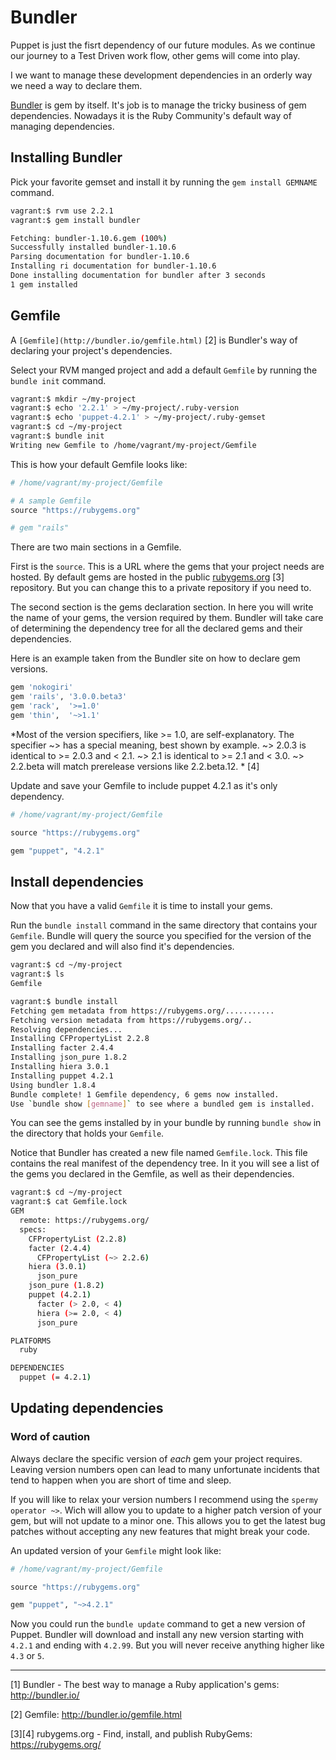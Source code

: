# Bundler

Puppet is just the fisrt dependency of our future modules. As we continue our journey to a Test Driven work flow, other gems will come into play.

I we want to manage these development dependencies in an orderly way we need a way to declare them.

[Bundler](http://bundler.io/) is gem by itself. It's job is to manage the tricky business of gem dependencies. Nowadays it is the Ruby Community's default way of managing dependencies.

## Installing Bundler

Pick your favorite gemset and install it by running the `gem install GEMNAME` command.

```bash
vagrant:$ rvm use 2.2.1
vagrant:$ gem install bundler

Fetching: bundler-1.10.6.gem (100%)
Successfully installed bundler-1.10.6
Parsing documentation for bundler-1.10.6
Installing ri documentation for bundler-1.10.6
Done installing documentation for bundler after 3 seconds
1 gem installed
```

## Gemfile

A `[Gemfile](http://bundler.io/gemfile.html)` [2] is Bundler's way of declaring your project's dependencies.

Select your RVM manged project and add a default `Gemfile` by running the `bundle init` command. 

```bash
vagrant:$ mkdir ~/my-project
vagrant:$ echo '2.2.1' > ~/my-project/.ruby-version
vagrant:$ echo 'puppet-4.2.1' > ~/my-project/.ruby-gemset
vagrant:$ cd ~/my-project
vagrant:$ bundle init
Writing new Gemfile to /home/vagrant/my-project/Gemfile
```

This is how your default Gemfile looks like:

```ruby
# /home/vagrant/my-project/Gemfile

# A sample Gemfile
source "https://rubygems.org"

# gem "rails"
```

There are two main sections in a Gemfile. 

First is the `source`. This is a URL where the gems that your project needs are hosted. By default gems are hosted in the public [rubygems.org](https://rubygems.org/) [3] repository. But you can change this to a private repository if you need to.

The second section is the gems declaration section. In here you will write the name of your gems, the version required by them. Bundler will take care of determining the dependency tree for all the declared gems and their dependencies.

Here is an example taken from the Bundler site on how to declare gem versions.

```ruby
gem 'nokogiri'
gem 'rails', '3.0.0.beta3'
gem 'rack',  '>=1.0'
gem 'thin',  '~>1.1'
```

*Most of the version specifiers, like >= 1.0, are self-explanatory. The specifier ~> has a special meaning, best shown by example. ~> 2.0.3 is identical to >= 2.0.3 and < 2.1. ~> 2.1 is identical to >= 2.1 and < 3.0. ~> 2.2.beta will match prerelease versions like 2.2.beta.12. * [4]

Update and save your Gemfile to include puppet 4.2.1 as it's only dependency.

```ruby
# /home/vagrant/my-project/Gemfile

source "https://rubygems.org"

gem "puppet", "4.2.1"
```

## Install dependencies

Now that you have a valid `Gemfile` it is time to install your gems.

Run the `bundle install` command in the same directory that contains your `Gemfile`. Bundle will query the source you specified for the version of the gem you declared and will also find it's dependencies.

```bash
vagrant:$ cd ~/my-project
vagrant:$ ls
Gemfile

vagrant:$ bundle install
Fetching gem metadata from https://rubygems.org/...........
Fetching version metadata from https://rubygems.org/..
Resolving dependencies...
Installing CFPropertyList 2.2.8
Installing facter 2.4.4
Installing json_pure 1.8.2
Installing hiera 3.0.1
Installing puppet 4.2.1
Using bundler 1.8.4
Bundle complete! 1 Gemfile dependency, 6 gems now installed.
Use `bundle show [gemname]` to see where a bundled gem is installed.
```

You can see the gems installed by in your bundle by running `bundle show` in the directory that holds your `Gemfile`.

Notice that Bundler has created a new file named `Gemfile.lock`. This file contains the real manifest of the dependency tree. In it you will see a list of the gems you declared in the Gemfile, as well as their dependencies.

```bash
vagrant:$ cd ~/my-project
vagrant:$ cat Gemfile.lock
GEM
  remote: https://rubygems.org/
  specs:
    CFPropertyList (2.2.8)
    facter (2.4.4)
      CFPropertyList (~> 2.2.6)
    hiera (3.0.1)
      json_pure
    json_pure (1.8.2)
    puppet (4.2.1)
      facter (> 2.0, < 4)
      hiera (>= 2.0, < 4)
      json_pure

PLATFORMS
  ruby

DEPENDENCIES
  puppet (= 4.2.1)
```

## Updating dependencies

### Word of caution

Always declare the specific version of *each* gem your project requires. Leaving version numbers open can lead to many unfortunate incidents that tend to happen when you are short of time and sleep.

If you will like to relax your version numbers I recommend using the `spermy operator ~>`. Wich will allow you to update to a higher patch version of your gem, but will not update to a minor one. This allows you to get the latest bug patches without accepting any new features that might break your code.

An updated version of your `Gemfile` might look like:

```ruby
# /home/vagrant/my-project/Gemfile

source "https://rubygems.org"

gem "puppet", "~>4.2.1"
```

Now you could run the `bundle update` command to get a new version of Puppet. Bundler will download and install any new version starting with `4.2.1` and ending with `4.2.99`. But you will never receive anything higher like `4.3` or `5`.

---

[1] Bundler - The best way to manage a Ruby application's gems: http://bundler.io/

[2] Gemfile: http://bundler.io/gemfile.html

[3][4] rubygems.org - Find, install, and publish RubyGems: https://rubygems.org/